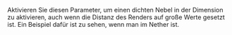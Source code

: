 Aktivieren Sie diesen Parameter, um einen dichten Nebel in der Dimension zu aktivieren, auch wenn die Distanz des Renders auf große Werte gesetzt ist. Ein Beispiel dafür ist zu sehen, wenn man im Nether ist.
